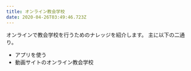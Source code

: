 ```yaml
---
title: オンライン教会学校
date: 2020-04-26T03:49:46.723Z
---
```

オンラインで教会学校を行うためのナレッジを紹介します。
主に以下の二通り。
* アプリを使う
* 動画サイトのオンライン教会学校